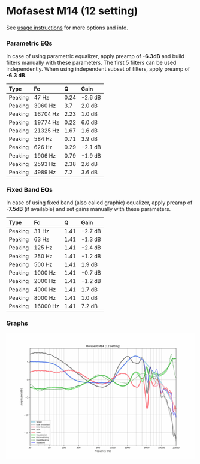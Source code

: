 # Mofasest M14 (12 setting)
See [usage instructions](https://github.com/jaakkopasanen/AutoEq#usage) for more options and info.

### Parametric EQs
In case of using parametric equalizer, apply preamp of **-6.3dB** and build filters manually
with these parameters. The first 5 filters can be used independently.
When using independent subset of filters, apply preamp of **-6.3 dB**.

| Type    | Fc       |    Q | Gain    |
|:--------|:---------|:-----|:--------|
| Peaking | 47 Hz    | 0.24 | -2.6 dB |
| Peaking | 3060 Hz  | 3.7  | 2.0 dB  |
| Peaking | 16704 Hz | 2.23 | 1.0 dB  |
| Peaking | 19774 Hz | 0.22 | 6.0 dB  |
| Peaking | 21325 Hz | 1.67 | 1.6 dB  |
| Peaking | 584 Hz   | 0.71 | 3.9 dB  |
| Peaking | 626 Hz   | 0.29 | -2.1 dB |
| Peaking | 1906 Hz  | 0.79 | -1.9 dB |
| Peaking | 2593 Hz  | 2.38 | 2.6 dB  |
| Peaking | 4989 Hz  | 7.2  | 3.6 dB  |

### Fixed Band EQs
In case of using fixed band (also called graphic) equalizer, apply preamp of **-7.5dB**
(if available) and set gains manually with these parameters.

| Type    | Fc       |    Q | Gain    |
|:--------|:---------|:-----|:--------|
| Peaking | 31 Hz    | 1.41 | -2.7 dB |
| Peaking | 63 Hz    | 1.41 | -1.3 dB |
| Peaking | 125 Hz   | 1.41 | -2.4 dB |
| Peaking | 250 Hz   | 1.41 | -1.2 dB |
| Peaking | 500 Hz   | 1.41 | 1.9 dB  |
| Peaking | 1000 Hz  | 1.41 | -0.7 dB |
| Peaking | 2000 Hz  | 1.41 | -1.2 dB |
| Peaking | 4000 Hz  | 1.41 | 1.7 dB  |
| Peaking | 8000 Hz  | 1.41 | 1.0 dB  |
| Peaking | 16000 Hz | 1.41 | 7.2 dB  |

### Graphs
![](./Mofasest%20M14%20(12%20setting).png)